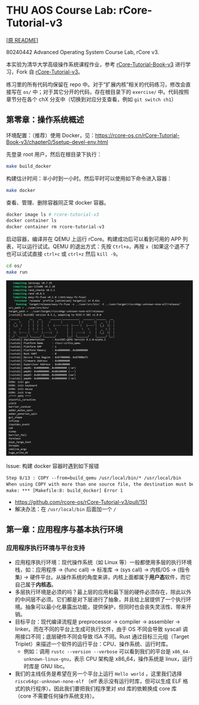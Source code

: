 # THU AOS Course Lab: rCore-Tutorial-v3

[[原 README]](README_original.md)

80240442 Advanced Operating System Course Lab, rCore v3.

本实验为清华大学高级操作系统课程作业，参考 [rCore-Tutorial-Book-v3](https://rcore-os.cn/rCore-Tutorial-Book-v3/index.html) 进行学习，Fork 自 [rCore-Tutorial-v3](https://github.com/rcore-os/rCore-Tutorial-v3.git)。

练习里的所有代码均保留在 repo 中。对于“扩展内核”相关的代码练习，修改会直接写在 `os/` 中；对于其它分开的代码，存在根目录下的 `exercise/` 中。代码按照章节分在各个 chX 分支中（切换到对应分支查看，例如 `git switch ch1`）

## 第零章：操作系统概述

环境配置：（推荐）使用 Docker，见：https://rcore-os.cn/rCore-Tutorial-Book-v3/chapter0/5setup-devel-env.html

先登录 root 用户，然后在根目录下执行：

```bash
make build_docker
```

构建估计时间：半小时到一小时。然后平时可以使用如下命令进入容器：

```bash
make docker
```

查看、管理、删除容器同正常 docker 容器。

```bash
docker image ls # rcore-tutorial-v3
docker container ls
docker container rm rcore-tutorial-v3
```

启动容器，编译并在 QEMU 上运行 rCore。构建成功后可以看到可用的 APP 列表，可以运行试试。QEMU 的退出方式：先按 `Ctrl+a`，再按 `x`（如果这个退不了也可以试试直接 `ctrl+c` 或 `ctrl+z` 然后 `kill -9`。
```bash
cd os/
make run
```

![](figures/rcore_build.png)

Issue: 构建 docker 容器时遇到如下报错

```latex
Step 8/13 : COPY --from=build_qemu /usr/local/bin/* /usr/local/bin
When using COPY with more than one source file, the destination must be a directory and end with a /
make: *** [Makefile:8: build_docker] Error 1
```

- https://github.com/rcore-os/rCore-Tutorial-v3/pull/151
- 解决办法：在 `/usr/local/bin` 后面加一个 `/`

## 第一章：应用程序与基本执行环境

### 应用程序执行环境与平台支持

- 应用程序执行环境：现代操作系统（如 Linux 等）一般都使用多层的执行环境栈，如：应用程序 → (func call) → 标准库 → (sys call) → 内核/OS → (指令集) → 硬件平台。从操作系统的角度来讲，内核上面都属于**用户态**软件，而它自己属于**内核态**。
- 多层执行环境是必须的吗？最上层的应用和最下层的硬件必须存在，除此以外的中间层不必须。它们都是对下层进行了抽象，并且给上层提供了一个执行环境。抽象可以最小化暴露出功能，提供保护，但同时也会丧失灵活性、带来开销。
- 目标平台：现代编译流程是 preprocessor → compiler → assembler → linker。而在不同的平台上生成可执行文件，由于 OS 不同会导致 syscall 调用接口不同；底层硬件不同会导致 ISA 不同。Rust 通过目标三元组（Target Triplet）来描述一个软件的运行平台：CPU、操作系统、运行时库。
    - 例如：调用 `rustc --version --verbose` 可以看到我们的平台是 `x86_64-unknown-linux-gnu`，表示 CPU 架构是 x86_64，操作系统是 linux，运行时库是 GNU libc。
- 我们的主线任务是希望在另一个平台上运行 `Hello world` ，这里我们选择 `riscv64gc-unknown-none-elf` （elf 表示没有运行时库，但可以生成 ELF 格式的执行程序）。因此我们要把我们程序里对 std 库的依赖换成 core 库（core 不需要任何操作系统支持）。
